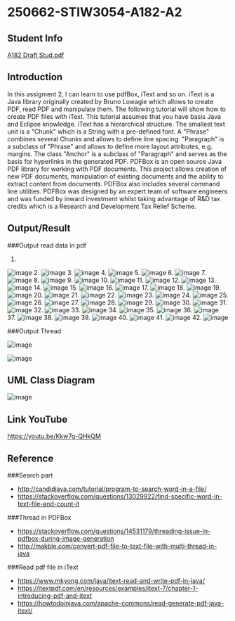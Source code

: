 # 250662-STIW3054-A182-A2

## Student Info
[A182 Draft Stud.pdf](https://github.com/mimiothman/test/files/3028254/A182.Draft.Stud.pdf)

## Introduction
In this assigment 2, I can learn to use pdfBox, iText and so on. iText is a Java library originally created by Bruno Lowagie which allows to create PDF, read PDF and manipulate them. The following tutorial will show how to create PDF files with iText. This tutorial assumes that you have basis Java and Eclipse knowledge. iText has a hierarchical structure. The smallest text unit is a "Chunk" which is a String with a pre-defined font. A "Phrase" combines several Chunks and allows to define line spacing. "Paragraph" is a subclass of "Phrase" and allows to define more layout attributes, e.g. margins. The class "Anchor" is a subclass of "Paragraph" and serves as the basis for hyperlinks in the generated PDF. PDFBox is an open source Java PDF library for working with PDF documents. This project allows creation of new PDF documents, manipulation of existing documents and the ability to extract content from documents. PDFBox also includes several command line utilities. PDFBox was designed by an expert team of software engineers and was funded by inward investment whilst taking advantage of R&D tax credits which is a Research and Development Tax Relief Scheme.


## Output/Result

###Output read data in pdf

1. 
![image](https://user-images.githubusercontent.com/37438543/55312349-e4630400-5497-11e9-9262-4b4a6bbe5b87.png)
2. 
![image](https://user-images.githubusercontent.com/37438543/55312380-f775d400-5497-11e9-82bb-8550b134bfab.png)
3.
![image](https://user-images.githubusercontent.com/37438543/55312392-02306900-5498-11e9-8da1-85f6c3a4b123.png)
4.
![image](https://user-images.githubusercontent.com/37438543/55312411-0fe5ee80-5498-11e9-96b2-6cd9615feb4d.png)
5.
![image](https://user-images.githubusercontent.com/37438543/55312422-1bd1b080-5498-11e9-8864-f2b03ac762bb.png)
6.
![image](https://user-images.githubusercontent.com/37438543/55312449-29873600-5498-11e9-9a47-45c29e6a5ec0.png)
7.
![image](https://user-images.githubusercontent.com/37438543/55312469-33a93480-5498-11e9-8459-991c8d149fda.png)
8.
![image](https://user-images.githubusercontent.com/37438543/55312481-3efc6000-5498-11e9-9d33-a3673ba56f68.png)
9.
![image](https://user-images.githubusercontent.com/37438543/55312506-4ae82200-5498-11e9-8dcd-ae35259ba5c4.png)
10.
![image](https://user-images.githubusercontent.com/37438543/55312526-53d8f380-5498-11e9-8e49-bca3359809c6.png)
11.
![image](https://user-images.githubusercontent.com/37438543/55312541-5e938880-5498-11e9-97b7-606fbfca90cc.png)
12.
![image](https://user-images.githubusercontent.com/37438543/55312554-66532d00-5498-11e9-82f4-1109e2648533.png)
13.
![image](https://user-images.githubusercontent.com/37438543/55312577-72d78580-5498-11e9-879c-a39aa8868908.png)
14.
![image](https://user-images.githubusercontent.com/37438543/55312597-7c60ed80-5498-11e9-9ab9-fa747e64f724.png)
15.
![image](https://user-images.githubusercontent.com/37438543/55312618-871b8280-5498-11e9-810c-ebf2717ba725.png)
16.
![image](https://user-images.githubusercontent.com/37438543/55312632-913d8100-5498-11e9-8163-2fcc61b71075.png)
17.
![image](https://user-images.githubusercontent.com/37438543/55312658-9f8b9d00-5498-11e9-86e1-917f62ad4146.png)
18.
![image](https://user-images.githubusercontent.com/37438543/55312678-a9ad9b80-5498-11e9-92bc-c55fd0a5a147.png)
19.
![image](https://user-images.githubusercontent.com/37438543/55312689-b29e6d00-5498-11e9-8eeb-701d6fa7b84f.png)
20.
![image](https://user-images.githubusercontent.com/37438543/55312706-baf6a800-5498-11e9-8864-78614363a2ae.png)
21.
![image](https://user-images.githubusercontent.com/37438543/55312722-c3e77980-5498-11e9-8a7b-408c7406b658.png)
22.
![image](https://user-images.githubusercontent.com/37438543/55312739-cc3fb480-5498-11e9-9794-943542503f72.png)
23.
![image](https://user-images.githubusercontent.com/37438543/55312760-d661b300-5498-11e9-9659-68336352b786.png)
24.
![image](https://user-images.githubusercontent.com/37438543/55312775-df528480-5498-11e9-96b3-b3ba14a253b1.png)
25.
![image](https://user-images.githubusercontent.com/37438543/55312795-e8dbec80-5498-11e9-99d3-63227fae1a71.png)
26.
![image](https://user-images.githubusercontent.com/37438543/55312815-f1342780-5498-11e9-9e1d-50a171b78c17.png)
27.
![image](https://user-images.githubusercontent.com/37438543/55312826-fa24f900-5498-11e9-8e17-dc9f509688a1.png)
28.
![image](https://user-images.githubusercontent.com/37438543/55312852-04df8e00-5499-11e9-8c25-ef74e6decd45.png)
29.
![image](https://user-images.githubusercontent.com/37438543/55312865-0e68f600-5499-11e9-9d3c-c959e56fe63d.png)
30.
![image](https://user-images.githubusercontent.com/37438543/55312885-19bc2180-5499-11e9-88b9-edbb5c66d24f.png)
31.
![image](https://user-images.githubusercontent.com/37438543/55312903-22145c80-5499-11e9-9456-e66b1fd962b2.png)
32.
![image](https://user-images.githubusercontent.com/37438543/55312912-2b052e00-5499-11e9-8990-cd9b77502999.png)
33.
![image](https://user-images.githubusercontent.com/37438543/55312927-38221d00-5499-11e9-8562-72e33584c315.png)
34.
![image](https://user-images.githubusercontent.com/37438543/55312938-407a5800-5499-11e9-8db2-7b5d2648590c.png)
35.
![image](https://user-images.githubusercontent.com/37438543/55312971-4a03c000-5499-11e9-8c5d-3e5f72044d5d.png)
36.
![image](https://user-images.githubusercontent.com/37438543/55312986-538d2800-5499-11e9-934f-17ecec1aa535.png)
37.
![image](https://user-images.githubusercontent.com/37438543/55313008-5ee05380-5499-11e9-8d19-c866941b5604.png)
38.
![image](https://user-images.githubusercontent.com/37438543/55313027-67d12500-5499-11e9-9489-f1dcd3fcf968.png)
39.
![image](https://user-images.githubusercontent.com/37438543/55313046-6ef83300-5499-11e9-9331-695a16cc8ae6.png)
40.
![image](https://user-images.githubusercontent.com/37438543/55313064-77e90480-5499-11e9-9303-eb0337741748.png)
41.
![image](https://user-images.githubusercontent.com/37438543/55313075-80413f80-5499-11e9-83e2-a542757ced64.png)
42.
![image](https://user-images.githubusercontent.com/37438543/55313095-8b946b00-5499-11e9-921b-7730a939a093.png)

###Output Thread

![image](https://user-images.githubusercontent.com/37438543/55318707-f8156700-54a5-11e9-8c1b-ae81ec17e3d4.png)

![image](https://user-images.githubusercontent.com/37438543/55318491-7faea600-54a5-11e9-955a-a1bdc85802ad.png)


## UML Class Diagram
![image](https://user-images.githubusercontent.com/37438543/55313401-4290e680-549a-11e9-8ddd-31929c4b0025.png)

## Link YouTube
https://youtu.be/Kkw7g-QHkQM

## Reference

###Search part
* http://candidjava.com/tutorial/program-to-search-word-in-a-file/
* https://stackoverflow.com/questions/13029922/find-specific-word-in-text-file-and-count-it

###Thread in PDFBox
* https://stackoverflow.com/questions/14531179/threading-issue-in-pdfbox-during-image-generation
* http://makble.com/convert-pdf-file-to-text-file-with-multi-thread-in-java

###Read pdf file in iText
* https://www.mkyong.com/java/itext-read-and-write-pdf-in-java/
* https://itextpdf.com/en/resources/examples/itext-7/chapter-1-introducing-pdf-and-itext
* https://howtodoinjava.com/apache-commons/read-generate-pdf-java-itext/
